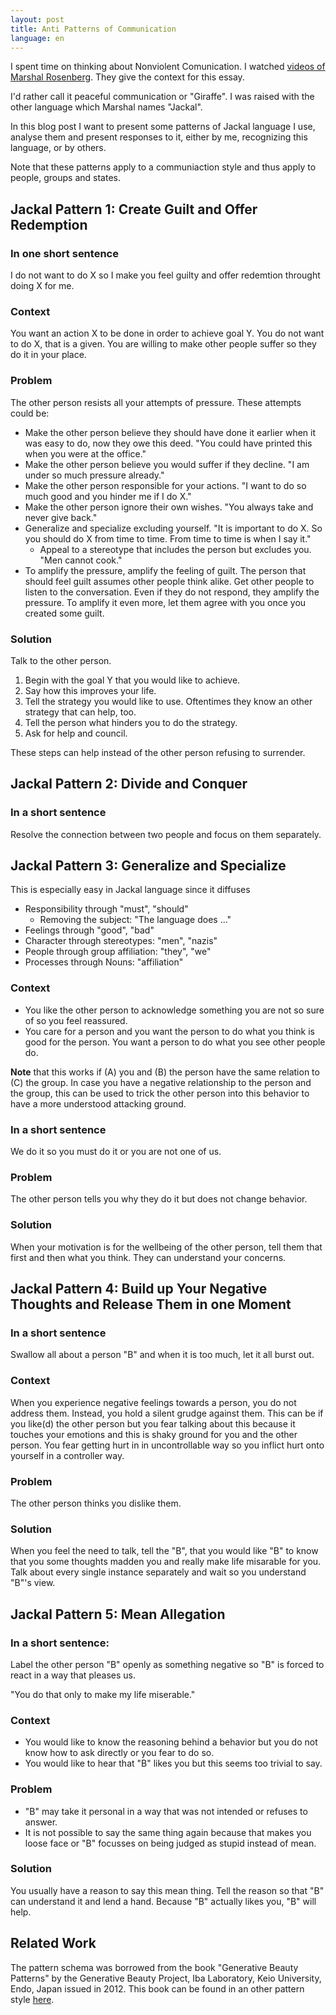 ```yaml
---
layout: post
title: Anti Patterns of Communication
language: en
---
```


I spent time on thinking about Nonviolent Comunication. I watched [videos of Marshal Rosenberg](https://www.youtube.com/watch?v=YwXH4hNfgPg). They give the context for this essay.

I'd rather call it peaceful communication or "Giraffe". I was raised with the other language which Marshal names "Jackal".

In this blog post I want to present some patterns of Jackal language I use, analyse them and present responses to it, either by me, recognizing this language, or by others.

Note that these patterns apply to a communiaction style and thus apply to people, groups and states.


Jackal Pattern 1: Create Guilt and Offer Redemption
---------------------------------------------------

### In one short sentence

I do not want to do X so I make you feel guilty and offer redemtion throught doing X for me.

### Context

You want an action X to be done in order to achieve goal Y.
You do not want to do X, that is a given. You are willing to make other people suffer so they do it in your place.

### Problem

The other person resists all your attempts of pressure.
These attempts could be:

- Make the other person believe they should have done it earlier when it was easy to do, now they owe this deed. "You could have printed this when you were at the office."
- Make the other person believe you would suffer if they decline. "I am under so much pressure already."
- Make the other person responsible for your actions. "I want to do so much good and you hinder me if I do X."
- Make the other person ignore their own wishes. "You always take and never give back."
- Generalize and specialize excluding yourself. "It is important to do X. So you should do X from time to time. From time to time is when I say it."
  - Appeal to a stereotype that includes the person but excludes you. "Men cannot cook."
- To amplify the pressure, amplify the feeling of guilt. The person that should feel guilt assumes other people think alike. Get other people to listen to the conversation. Even if they do not respond, they amplify the pressure. To amplify it even more, let them agree with you once you created some guilt.

### Solution

Talk to the other person.

1. Begin with the goal Y that you would like to achieve.
2. Say how this improves your life.
3. Tell the strategy you would like to use. Oftentimes they know an other strategy that can help, too.
4. Tell the person what hinders you to do the strategy.
5. Ask for help and council.

These steps can help instead of the other person refusing to surrender.

Jackal Pattern 2: Divide and Conquer
------------------------------------

### In a short sentence
Resolve the connection between two people and focus on them separately.

Jackal Pattern 3: Generalize and Specialize
-------------------------------------------


This is especially easy in Jackal language since it diffuses

- Responsibility through "must", "should"
  - Removing the subject: "The language does ..."
- Feelings through "good", "bad"
- Character through stereotypes: "men", "nazis"
- People through group affiliation: "they", "we"
- Processes through Nouns: "affiliation"

### Context

- You like the other person to acknowledge something you are not so sure of so you feel reassured.
- You care for a person and you want the person to do what you think is good for the person. You want a person to do what you see other people do.

**Note** that this works if (A) you and (B) the person have the same relation to (C) the group.
In case you have a negative relationship to the person and the group, this can be used to trick the other person into this behavior to have a more understood attacking ground.

### In a short sentence

We do it so you must do it or you are not one of us.

### Problem

The other person tells you why they do it but does not change behavior.

### Solution

When your motivation is for the wellbeing of the other person, tell them that first and then what you think. They can understand your concerns.


Jackal Pattern 4: Build up Your Negative Thoughts and Release Them in one Moment
--------------------------------------------------------------------------------

### In a short sentence

Swallow all about a person "B" and when it is too much, let it all burst out.

### Context

When you experience negative feelings towards a person, you do not address them. Instead, you hold a silent grudge against them.
This can be if you like(d) the other person but you fear talking about this because it touches your emotions and this is shaky ground for you and the other person. You fear getting hurt in in uncontrollable way so you inflict hurt onto yourself in a controller way.

### Problem

The other person thinks you dislike them.

### Solution

When you feel the need to talk, tell the "B", that you would like "B" to know that you some thoughts madden you and really make life misarable for you.
Talk about every single instance separately and wait so you understand "B"'s view.



Jackal Pattern 5: Mean Allegation
---------------------------------

### In a short sentence: 

Label the other person "B" openly as something negative so "B" is forced to react in a way that pleases us.

"You do that only to make my life miserable."

### Context

- You would like to know the reasoning behind a behavior but you do not know how to ask directly or you fear to do so.
- You would like to hear that "B" likes you but this seems too trivial to say.


### Problem

- "B" may take it personal in a way that was not intended or refuses to answer.
- It is not possible to say the same thing again because that makes you loose face or "B" focusses on being judged as stupid instead of mean.

### Solution

You usually have a reason to say this mean thing. Tell the reason so that "B" can understand it and lend a hand. Because "B" actually likes you, "B" will help.

Related Work
------------

The pattern schema was borrowed from the book "Generative Beauty Patterns" by the Generative Beauty Project, Iba Laboratory, Keio University, Endo, Japan issued in 2012. This book can be found in an other pattern style [here](hillside.net/plop/2012/papers/Writing%20Group/Generative%20Beauty%20Patterns.pdf).

